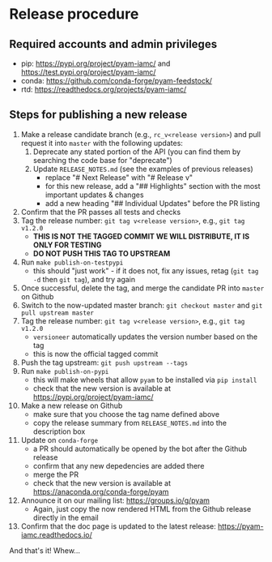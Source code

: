 
# Release procedure

## Required accounts and admin privileges

- pip: https://pypi.org/project/pyam-iamc/ and https://test.pypi.org/project/pyam-iamc/
- conda: https://github.com/conda-forge/pyam-feedstock/
- rtd: https://readthedocs.org/projects/pyam-iamc/

## Steps for publishing a new release

1. Make a release candidate branch (e.g., `rc_v<release version>`)
   and pull request it into `master` with the following updates:
   1. Deprecate any stated portion of the API
      (you can find them by searching the code base for "deprecate")
   1. Update `RELEASE_NOTES.md` (see the examples of previous releases)
	  - replace "# Next Release" with "# Release v<release version>"
	  - for this new release, add a "## Highlights" section with the most important updates & changes
      - add a new heading "## Individual Updates" before the PR listing
  1. Confirm that the PR passes all tests and checks
  1. Tag the release number: `git tag v<release version>`, e.g., `git tag v1.2.0`
     - **THIS IS NOT THE TAGGED COMMIT WE WILL DISTRIBUTE, IT IS ONLY FOR TESTING**
	 - **DO NOT PUSH THIS TAG TO UPSTREAM**
  1. Run `make publish-on-testpypi`
     - this should "just work" - if it does not, fix any issues,
       retag (`git tag -d` then `git tag`), and try again
  1. Once successful, delete the tag, and merge the candidate PR into `master` on Github
1. Switch to the now-updated master branch: `git checkout master` and `git pull upstream master`
1. Tag the release number: `git tag v<release version>`, e.g., `git tag v1.2.0`
   - `versioneer` automatically updates the version number based on the tag
   - this is now the official tagged commit
1. Push the tag upstream: `git push upstream --tags`
1. Run `make publish-on-pypi`
   - this will make wheels that allow `pyam` to be installed via `pip install`
   - check that the new version is available at https://pypi.org/project/pyam-iamc/
1. Make a new release on Github
   - make sure that you choose the tag name defined above
   - copy the release summary from `RELEASE_NOTES.md` into the description box
1. Update on `conda-forge`
   - a PR should automatically be opened by the bot after the Github release
   - confirm that any new depedencies are added there
   - merge the PR
   - check that the new version is available at https://anaconda.org/conda-forge/pyam
1. Announce it on our mailing list: https://groups.io/g/pyam
   - Again, just copy the now rendered HTML from the Github release directly in
     the email
1. Confirm that the doc page is updated to the latest release: https://pyam-iamc.readthedocs.io/

And that's it! Whew...
